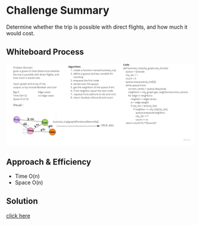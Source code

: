 # Challenge Summary
Determine whether the trip is possible with direct flights, and how much it would cost.

## Whiteboard Process
![board](business_trip.jpg)

## Approach & Efficiency
* Time O(n)
* Space O(n)
## Solution
[click here](tests/test_city.py)